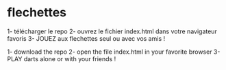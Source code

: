 # flechettes

1- télécharger le repo
2- ouvrez le fichier index.html dans votre navigateur favoris
3- JOUEZ aux flechettes seul ou avec vos amis !



1- download the repo 
2- open the file index.html in your favorite browser
3- PLAY darts alone or with your friends !

